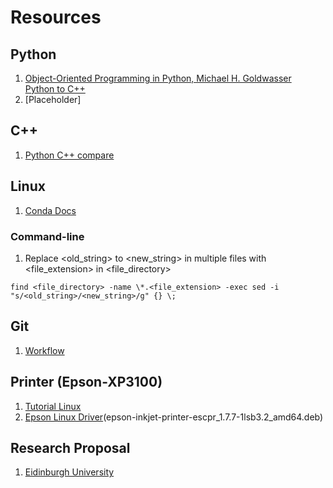 # Resources

## Python
1. [Object-Oriented Programming in Python, Michael H. Goldwasser](https://cs.slu.edu/~goldwasser/oopp/download/oopp.pdf)  
   [Python to C++](https://cs.slu.edu/~chambers/spring19/datastructures/python2cpp.pdf)
2. [Placeholder]

## C++
1. [Python C++ compare](https://realpython.com/python-vs-cpp/)

## Linux
1. [Conda Docs](https://conda.io/projects/conda/en/latest/user-guide/getting-started.html#managing-python)

### Command-line
1. Replace <old_string> to <new_string> in multiple files with <file_extension> in <file_directory>
```
find <file_directory> -name \*.<file_extension> -exec sed -i "s/<old_string>/<new_string>/g" {} \;
```



## Git
1. [Workflow](https://gist.github.com/blackfalcon/8428401)




## Printer (Epson-XP3100)
1. [Tutorial Linux](https://tutorialforlinux.com/2019/09/25/driver-epson-xp-3100-ubuntu-18-04-how-to-download-install/3/)
1. [Epson Linux Driver](http://download.ebz.epson.net/dsc/search/01/search/searchModule)(epson-inkjet-printer-escpr_1.7.7-1lsb3.2_amd64.deb)

## Research Proposal
1. [Eidinburgh University](https://www.ed.ac.uk/files/imports/fileManager/HowToWriteProposal090415.pdf)
